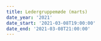 ```yaml
---
title: Ledergruppemøde (marts)
date_year: '2021'
date_start: '2021-03-08T19:00:00'
date_end: '2021-03-08T21:00:00'
---
```


